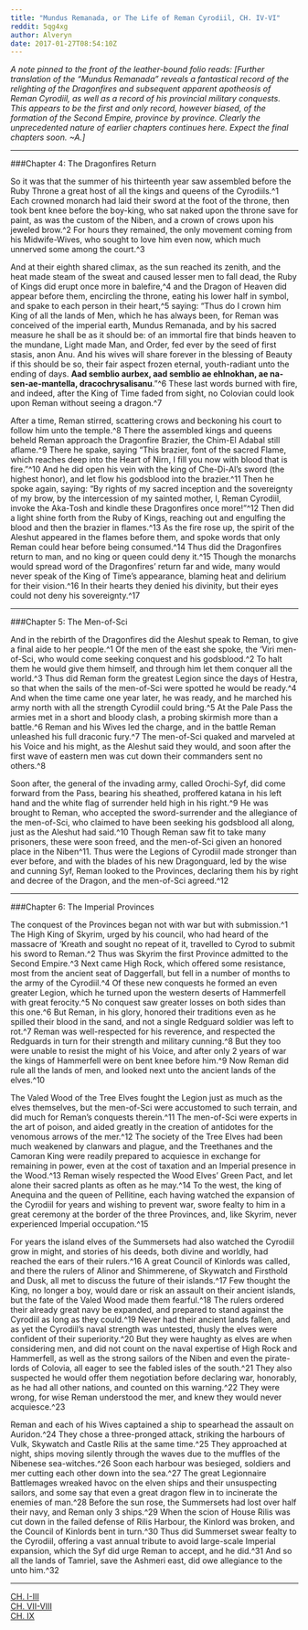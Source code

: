 ```yaml
---
title: "Mundus Remanada, or The Life of Reman Cyrodiil, CH. IV-VI"
reddit: 5qg4xg
author: Alveryn
date: 2017-01-27T08:54:10Z
---
```


*A note pinned to the front of the leather-bound folio reads: [Further translation of the “Mundus Remanada” reveals a fantastical record of the relighting of the Dragonfires and subsequent apparent apotheosis of Reman Cyrodiil, as well as a record of his provincial military conquests. This appears to be the first and only record, however biased, of the formation of the Second Empire, province by province. Clearly the unprecedented nature of earlier chapters continues here. Expect the final chapters soon. ~A.]*    

*****

###Chapter 4: The Dragonfires Return    

So it was that the summer of his thirteenth year saw assembled before the Ruby Throne a great host of all the kings and queens of the Cyrodiils.^1 Each crowned monarch had laid their sword at the foot of the throne, then took bent knee before the boy-king, who sat naked upon the throne save for paint, as was the custom of the Niben, and a crown of crows upon his jeweled brow.^2 For hours they remained, the only movement coming from his Midwife-Wives, who sought to love him even now, which much unnerved some among the court.^3    

 And at their eighth shared climax, as the sun reached its zenith, and the heat made steam of the sweat and caused lesser men to fall dead,  the Ruby of Kings did erupt once more in balefire,^4 and the Dragon of Heaven did appear before them, encircling the throne, eating his lower half in symbol, and spake to each person in their heart,^5 saying: “Thus do I crown him King of all the lands of Men, which he has always been, for Reman was conceived of the imperial earth, Mundus Remanada, and by his sacred measure he shall be as it should be: of an immortal fire that binds heaven to the mundane, Light made Man, and Order, fed ever by the seed of first stasis, anon Anu. And his wives will share forever in the blessing of Beauty if this should be so, their fair aspect frozen eternal, youth-radiant unto the ending of days. **Aad semblio aurbex, aad semblio ae ehlnokhan, ae na-sen-ae-mantella, dracochrysalisanu**.”^6 These last words burned with fire, and indeed, after the King of Time faded from sight, no Colovian could look upon Reman without seeing a dragon.^7    

 After a time, Reman stirred, scattering crows and beckoning his court to follow him unto the temple.^8 There the assembled kings and queens beheld Reman approach the Dragonfire Brazier, the Chim-El Adabal still aflame.^9 There he spake, saying “This brazier, font of the sacred Flame, which reaches deep into the Heart of Nirn, I fill you now with blood that is fire.”^10 And he did open his vein with the king of Che-Di-Al’s sword (the highest honor), and let flow his godsblood into the brazier.^11 Then he spoke again, saying: “By rights of my sacred inception and the sovereignty of my brow, by the intercession of my sainted mother, I, Reman Cyrodiil, invoke the Aka-Tosh and kindle these Dragonfires once more!”^12 Then did a light shine forth from the Ruby of Kings, reaching out and engulfing the blood and then the brazier in flames.^13 As the fire rose up, the spirit of the Aleshut appeared in the flames before them, and spoke words that only Reman could hear before being consumed.^14 Thus did the Dragonfires return to man, and no king or queen could deny it.^15 Though the monarchs would spread word of the Dragonfires’ return far and wide, many would never speak of the King of Time’s appearance, blaming heat and delirium for their vision.^16 In their hearts they denied his divinity, but their eyes could not deny his sovereignty.^17       

*****    

###Chapter 5: The Men-of-Sci     

And in the rebirth of the Dragonfires did the Aleshut speak to Reman, to give a final aide to her people.^1 Of the men of the east she spoke, the ‘Viri men-of-Sci, who would come seeking conquest and his godsblood.^2 To halt them he would give them himself, and through him let them conquer all the world.^3 Thus did Reman form the greatest Legion since the days of Hestra, so that when the sails of the men-of-Sci were spotted he would be ready.^4 And when the time came one year later, he was ready, and he marched his army north with all the strength Cyrodiil could bring.^5  At the Pale Pass the armies met in a short and bloody clash, a probing skirmish more than a battle.^6 Reman and his Wives led the charge, and in the battle Reman unleashed his full draconic fury.^7 The men-of-Sci quaked and marveled at his Voice and his might, as the Aleshut said they would, and soon after the first wave of eastern men was cut down their commanders sent no others.^8    

Soon after, the general of the invading army, called Orochi-Syf, did come forward from the Pass, bearing his sheathed, proffered katana in his left hand and the white flag of surrender held high in his right.^9 He was brought to Reman, who accepted the sword-surrender and the allegiance of the men-of-Sci, who claimed to have been seeking his godsblood all along, just as the Aleshut had said.^10 Though Reman saw fit to take many prisoners, these were soon freed, and the men-of-Sci given an honored place in the Niben^11. Thus were the Legions of Cyrodiil made stronger than ever before, and with the blades of his new Dragonguard, led by the wise and cunning Syf, Reman looked to the Provinces, declaring them his by right and decree of the Dragon, and the men-of-Sci agreed.^12    

*****    

###Chapter 6: The Imperial Provinces    

The conquest of the Provinces began not with war but with submission.^1 The High King of Skyrim, urged by his council, who had heard of the massacre of ‘Kreath and sought no repeat of it, travelled to Cyrod to submit his sword to Reman.^2 Thus was Skyrim the first Province admitted to the Second Empire.^3 Next came High Rock, which offered some resistance, most from the ancient seat of Daggerfall, but fell in a number of months to the army of the Cyrodiil.^4 Of these new conquests he formed an even greater Legion, which he turned upon the western deserts of Hammerfell with great ferocity.^5 No conquest saw greater losses on both sides than this one.^6 But Reman, in his glory, honored their traditions even as he spilled their blood in the sand, and not a single Redguard soldier was left to rot.^7 Reman was well-respected for his reverence, and respected the Redguards in turn for their strength and military cunning.^8 But they too were unable to resist the might of his Voice, and after only 2 years of war the kings of Hammerfell were on bent knee before him.^9 Now Reman did rule all the lands of men, and looked next unto the ancient lands of the elves.^10    

The Valed Wood of the Tree Elves fought the Legion just as much as the elves themselves, but the men-of-Sci were accustomed to such terrain, and did much for Reman’s conquests therein.^11 The men-of-Sci were experts in the art of poison, and aided greatly in the creation of antidotes for the venomous arrows of the mer.^12 The society of the Tree Elves had been much weakened by clanwars and plague, and the Treethanes and the Camoran King were readily prepared to acquiesce in exchange for remaining in power, even at the cost of taxation and an Imperial presence in the Wood.^13 Reman wisely respected the Wood Elves’ Green Pact, and let alone their sacred plants as often as he may.^14 To the west, the king of Anequina and the queen of Pellitine, each having watched the expansion of the Cyrodiil for years and wishing to prevent war, swore fealty to him in a great ceremony at the border of the three Provinces, and, like Skyrim, never experienced Imperial occupation.^15     

For years the island elves of the Summersets had also watched the Cyrodiil grow in might, and stories of his deeds, both divine and worldly, had reached the ears of their rulers.^16 A great Council of Kinlords was called, and there the rulers of Alinor and Shimmerene, of Skywatch and Firsthold and Dusk, all met to discuss the future of their islands.^17 Few thought the King, no longer a boy, would dare or risk an assault on their ancient islands, but the fate of the Valed Wood made them fearful.^18 The rulers ordered their already great navy be expanded, and prepared to stand against the Cyrodiil as long as they could.^19 Never had their ancient lands fallen, and as yet the Cyrodiil’s naval strength was untested, thusly the elves were confident of their superiority.^20 But they were haughty as elves are when considering men, and did not count on the naval expertise of High Rock and Hammerfell, as well as the strong sailors of the Niben and even the pirate-lords of Colovia, all eager to see the fabled isles of the south.^21 They also suspected he would offer them negotiation before declaring war, honorably, as he had all other nations, and counted on this warning.^22 They were wrong, for wise Reman understood the mer, and knew they would never acquiesce.^23     

Reman and each of his Wives captained a ship to spearhead the assault on Auridon.^24 They chose a three-pronged attack, striking the harbours of Vulk, Skywatch and Castle Rilis at the same time.^25 They approached at night, ships moving silently through the waves due to the muffles of the Nibenese sea-witches.^26 Soon each harbour was besieged, soldiers and mer cutting each other down into the sea.^27 The great Legionnaire Battlemages wreaked havoc on the elven ships and their unsuspecting sailors, and some say that even a great dragon flew in to incinerate the enemies of man.^28 Before the sun rose, the Summersets had lost over half their navy, and Reman only 3 ships.^29 When the scion of House Rilis was cut down in the failed defense of Rilis Harbour, the Kinlord was broken, and the Council of Kinlords bent in turn.^30 Thus did Summerset swear fealty to the Cyrodiil, offering a vast annual tribute to avoid large-scale Imperial expansion, which the Syf did urge Reman to accept, and he did.^31 And so  all the lands of Tamriel, save the Ashmeri east, did owe allegiance to the unto him.^32     

*****     
[CH. I-III](https://www.reddit.com/r/teslore/comments/5qetnl/mundus_remanada_or_the_life_of_reman_cyrodiil_ch/)      
[CH. VII-VIII](https://www.reddit.com/r/teslore/comments/5qg8r3/mundus_remanada_or_the_life_of_reman_cyrodiil_ch/)    
[CH. IX](https://www.reddit.com/r/teslore/comments/5qjn55/mundus_remanada_or_the_life_of_reman_cyrodiil_ch/)
 



